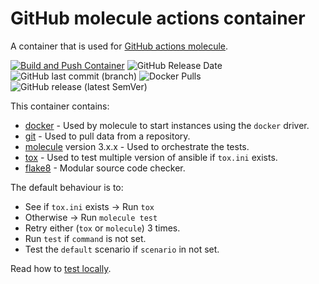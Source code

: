 # GitHub molecule actions container

A container that is used for [GitHub actions molecule](https://github.com/marketplace/actions/buluma-molecule).

[![Build and Push Container](https://github.com/buluma/docker-github-action-molecule/actions/workflows/build-push-action.yml/badge.svg)](https://github.com/buluma/docker-github-action-molecule/actions/workflows/build-push-action.yml)
![GitHub Release Date](https://img.shields.io/github/release-date/buluma/docker-github-action-molecule)
![GitHub last commit (branch)](https://img.shields.io/github/last-commit/buluma/docker-github-action-molecule/main)
![Docker Pulls](https://img.shields.io/docker/pulls/buluma/github-action-molecule)
![GitHub release (latest SemVer)](https://img.shields.io/github/v/release/buluma/docker-github-action-molecule)

This container contains:
- [docker](https://www.docker.com/) - Used by molecule to start instances using the `docker` driver.
- [git](https://git-scm.com/) - Used to pull data from a repository.
- [molecule](https://molecule.readthedocs.io/en/latest/) version 3.x.x - Used to orchestrate the tests.
- [tox](https://tox.readthedocs.io/en/latest/) - Used to test multiple version of ansible if `tox.ini` exists.
- [flake8](https://pypi.org/project/flake8/#description) - Modular source code checker.

The default behaviour is to:
- See if `tox.ini` exists -> Run `tox`
- Otherwise -> Run `molecule test`
- Retry either (`tox` or `molecule`) 3 times.
- Run `test` if `command` is not set.
- Test the `default` scenario if `scenario` in not set.

Read how to [test locally](TESTING.md).

